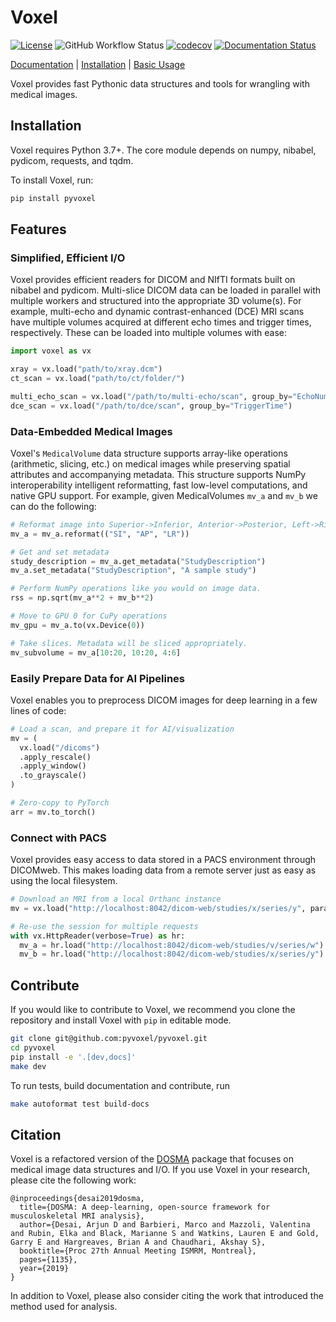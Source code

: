 # Voxel
[![License](https://img.shields.io/badge/License-Apache_2.0-blue.svg)](https://opensource.org/licenses/Apache-2.0)
![GitHub Workflow Status](https://img.shields.io/github/workflow/status/pyvoxel/pyvoxel/ci.yml?branch=main)
[![codecov](https://codecov.io/gh/pyvoxel/pyvoxel/branch/master/graph/badge.svg?token=X2FRQJHV2M)](https://codecov.io/gh/pyvoxel/pyvoxel)
[![Documentation Status](https://readthedocs.org/projects/pyvoxel/badge/?version=latest)](https://pyvoxel.readthedocs.io/en/latest/?badge=latest)

[Documentation](http://pyvoxel.readthedocs.io/) | [Installation](https://pyvoxel.readthedocs.io/en/latest/introduction.html) | [Basic Usage](https://pyvoxel.readthedocs.io/en/latest/user_guide.html)

Voxel provides fast Pythonic data structures and tools for wrangling with medical images.

## Installation
Voxel requires Python 3.7+. The core module depends on numpy, nibabel, pydicom, requests, and tqdm.

To install Voxel, run:

```bash
pip install pyvoxel
```

## Features
### Simplified, Efficient I/O
Voxel provides efficient readers for DICOM and NIfTI formats built on nibabel and pydicom.
Multi-slice DICOM data can be loaded in parallel with multiple workers and structured into
the appropriate 3D volume(s). For example, multi-echo and dynamic contrast-enhanced
(DCE) MRI scans have multiple volumes acquired at different echo times and trigger times,
respectively. These can be loaded into multiple volumes with ease:

```python
import voxel as vx

xray = vx.load("path/to/xray.dcm")
ct_scan = vx.load("path/to/ct/folder/")

multi_echo_scan = vx.load("/path/to/multi-echo/scan", group_by="EchoNumbers")
dce_scan = vx.load("/path/to/dce/scan", group_by="TriggerTime")
```

### Data-Embedded Medical Images
Voxel's `MedicalVolume` data structure supports array-like operations (arithmetic, slicing, etc.) on medical images while preserving spatial
attributes and accompanying metadata. This structure supports NumPy interoperability intelligent reformatting, fast low-level computations, and native GPU support. For example, given MedicalVolumes `mv_a` and `mv_b` we can do the following:

```python
# Reformat image into Superior->Inferior, Anterior->Posterior, Left->Right directions.
mv_a = mv_a.reformat(("SI", "AP", "LR"))

# Get and set metadata
study_description = mv_a.get_metadata("StudyDescription")
mv_a.set_metadata("StudyDescription", "A sample study")

# Perform NumPy operations like you would on image data.
rss = np.sqrt(mv_a**2 + mv_b**2)

# Move to GPU 0 for CuPy operations
mv_gpu = mv_a.to(vx.Device(0))

# Take slices. Metadata will be sliced appropriately.
mv_subvolume = mv_a[10:20, 10:20, 4:6]
```

### Easily Prepare Data for AI Pipelines
Voxel enables you to preprocess DICOM images for deep learning in a few lines of code:

```python
# Load a scan, and prepare it for AI/visualization
mv = (
  vx.load("/dicoms")
  .apply_rescale()
  .apply_window()
  .to_grayscale()
)

# Zero-copy to PyTorch
arr = mv.to_torch()
```

### Connect with PACS
Voxel provides easy access to data stored in a PACS environment through DICOMweb.
This makes loading data from a remote server just as easy as using the local filesystem.

```python
# Download an MRI from a local Orthanc instance
mv = vx.load("http://localhost:8042/dicom-web/studies/x/series/y", params={"Modality": "MR"})

# Re-use the session for multiple requests
with vx.HttpReader(verbose=True) as hr:
  mv_a = hr.load("http://localhost:8042/dicom-web/studies/v/series/w")
  mv_b = hr.load("http://localhost:8042/dicom-web/studies/x/series/y")
```

## Contribute
If you would like to contribute to Voxel, we recommend you clone the repository and
install Voxel with `pip` in editable mode.

```bash
git clone git@github.com:pyvoxel/pyvoxel.git
cd pyvoxel
pip install -e '.[dev,docs]'
make dev
```

To run tests, build documentation and contribute, run
```bash
make autoformat test build-docs
```

## Citation
Voxel is a refactored version of the [DOSMA](https://github.com/ad12/dosma) package that focuses on medical image data structures and I/O.
If you use Voxel in your research, please cite the following work:

```
@inproceedings{desai2019dosma,
  title={DOSMA: A deep-learning, open-source framework for musculoskeletal MRI analysis},
  author={Desai, Arjun D and Barbieri, Marco and Mazzoli, Valentina and Rubin, Elka and Black, Marianne S and Watkins, Lauren E and Gold, Garry E and Hargreaves, Brian A and Chaudhari, Akshay S},
  booktitle={Proc 27th Annual Meeting ISMRM, Montreal},
  pages={1135},
  year={2019}
}
```

In addition to Voxel, please also consider citing the work that introduced the method used for analysis.
